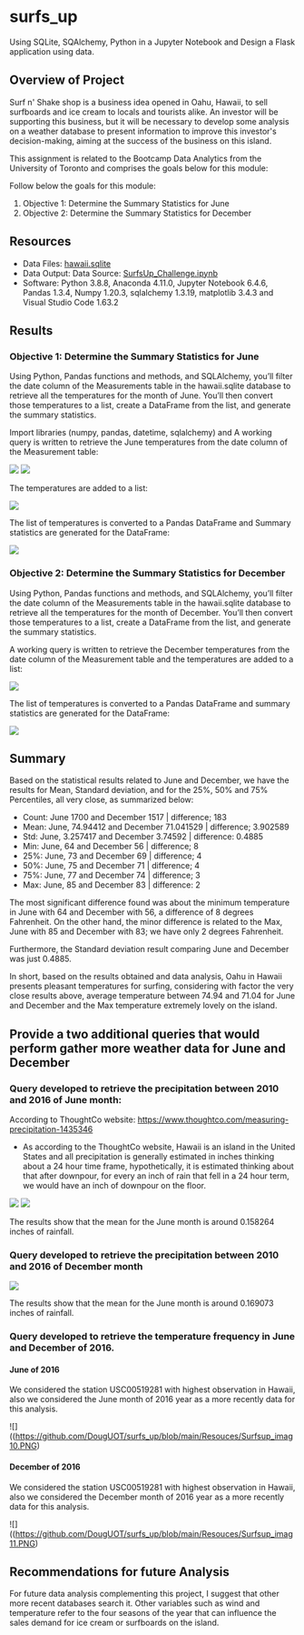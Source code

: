 # surfs_up
Using SQLite, SQAlchemy, Python in a Jupyter Notebook and Design a Flask application using data.

## Overview of Project

Surf n' Shake shop is a business idea opened in Oahu, Hawaii, to sell surfboards and ice cream to locals and tourists alike. An investor will be supporting this business, but it will be necessary to develop some analysis on a weather database to present information to improve this investor's decision-making, aiming at the success of the business on this island. 

This assignment is related to the Bootcamp Data Analytics from the University of Toronto and comprises the goals below for this module: 

Follow below the goals for this module:

1) Objective 1: Determine the Summary Statistics for June
2) Objective 2: Determine the Summary Statistics for December

## Resources

* Data Files: [hawaii.sqlite](https://github.com/DougUOT/surfs_up/blob/main/hawaii.sqlite)
* Data Output: Data Source: [SurfsUp_Challenge.ipynb](https://github.com/DougUOT/surfs_up/blob/main/SurfsUp_Challenge.ipynb) 
* Software: Python 3.8.8, Anaconda 4.11.0, Jupyter Notebook 6.4.6, Pandas 1.3.4, Numpy 1.20.3, sqlalchemy 1.3.19, matplotlib 3.4.3 and Visual Studio Code 1.63.2

## Results

### Objective 1: Determine the Summary Statistics for June

Using Python, Pandas functions and methods, and SQLAlchemy, you’ll filter the date column of the Measurements table in the hawaii.sqlite database to retrieve all the temperatures for the month of June. You’ll then convert those temperatures to a list, create a DataFrame from the list, and generate the summary statistics.

Import libraries (numpy, pandas, datetime, sqlalchemy) and A working query is written to retrieve the June temperatures from the date column of the Measurement table: 

![](https://github.com/DougUOT/surfs_up/blob/main/Resouces/Surfsup_imag1.PNG)
![](https://github.com/DougUOT/surfs_up/blob/main/Resouces/Surfsup_imag2.PNG)

The temperatures are added to a list:

![](https://github.com/DougUOT/surfs_up/blob/main/Resouces/Surfsup_imag3.PNG)

The list of temperatures is converted to a Pandas DataFrame and Summary statistics are generated for the DataFrame:

![](https://github.com/DougUOT/surfs_up/blob/main/Resouces/Surfsup_imag4.PNG)


### Objective 2: Determine the Summary Statistics for December

Using Python, Pandas functions and methods, and SQLAlchemy, you’ll filter the date column of the Measurements table in the hawaii.sqlite database to retrieve all the temperatures for the month of December. You’ll then convert those temperatures to a list, create a DataFrame from the list, and generate the summary statistics.

A working query is written to retrieve the December temperatures from the date column of the Measurement table and the temperatures are added to a list:

![](https://github.com/DougUOT/surfs_up/blob/main/Resouces/Surfsup_imag5.PNG)

The list of temperatures is converted to a Pandas DataFrame and summary statistics are generated for the DataFrame:

![](https://github.com/DougUOT/surfs_up/blob/main/Resouces/Surfsup_imag6.PNG)

## Summary

Based on the statistical results related to June and December, we have the results for Mean, Standard deviation, and for the 25%, 50% and 75% Percentiles, all very close, as summarized below: 

* Count: June 1700 and December 1517 | difference; 183 
* Mean: June, 74.94412 and December 71.041529 | difference; 3.902589 
* Std: June, 3.257417 and December 3.74592 | difference: 0.4885 
* Min: June, 64 and December 56 | difference; 8 
* 25%: June, 73 and December 69 | difference; 4 
* 50%: June, 75 and December 71 | difference; 4 
* 75%: June, 77 and December 74 | difference; 3 
* Max: June, 85 and December 83 | difference: 2 

The most significant difference found was about the minimum temperature in June with 64 and December with 56, a difference of 8 degrees Fahrenheit. On the other hand, the minor difference is related to the Max, June with 85 and December with 83; we have only 2 degrees Fahrenheit. 

Furthermore, the Standard deviation result comparing June and December was just 0.4885. 

In short, based on the results obtained and data analysis, Oahu in Hawaii presents pleasant temperatures for surfing, considering with factor the very close results above, average temperature between 74.94 and 71.04 for June and December and the Max temperature extremely lovely on the island.

## Provide a two additional queries that would perform gather more weather data for June and December

### Query developed to retrieve the precipitation between 2010 and 2016 of June month:

According to ThoughtCo website: https://www.thoughtco.com/measuring-precipitation-1435346
* As according to the ThoughtCo website, Hawaii is an island in the United States and all precipitation is generally estimated in inches thinking about a 24 hour time frame, hypothetically, it is estimated thinking about that after downpour, for every an inch of rain that fell in a 24 hour term, we would have an inch of downpour on the floor.

![](https://github.com/DougUOT/surfs_up/blob/main/Resouces/Surfsup_imag7.PNG)
![](https://github.com/DougUOT/surfs_up/blob/main/Resouces/Surfsup_imag8.PNG)

The results show that the mean for the June month is around 0.158264 inches of rainfall.

### Query developed to retrieve the precipitation between 2010 and 2016 of December month

![](https://github.com/DougUOT/surfs_up/blob/main/Resouces/Surfsup_imag9.PNG)

The results show that the mean for the June month is around 0.169073 inches of rainfall.

### Query developed to retrieve the temperature frequency in June and December of 2016.

#### June of 2016

We considered the station USC00519281 with highest observation in Hawaii, also we considered the June month of 2016 year as a more recently data for this analysis.

![]((https://github.com/DougUOT/surfs_up/blob/main/Resouces/Surfsup_imag10.PNG)

#### December of 2016

We considered the station USC00519281 with highest observation in Hawaii, also we considered the December month of 2016 year as a more recently data for this analysis.

![]((https://github.com/DougUOT/surfs_up/blob/main/Resouces/Surfsup_imag11.PNG)

## Recommendations for future Analysis

For future data analysis complementing this project, I suggest that other more recent databases search it. Other variables such as wind and temperature refer to the four seasons of the year that can influence the sales demand for ice cream or surfboards on the island.
